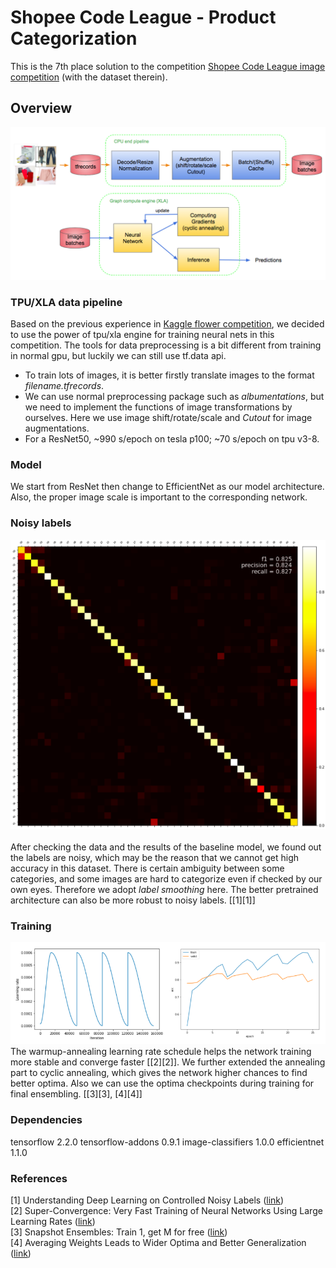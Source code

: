 
# Shopee Code League - Product Categorization
This is the 7th place solution to the competition [Shopee Code League image competition](https://www.kaggle.com/c/shopee-product-detection-open) (with the dataset therein).

## Overview
<img src="imgs/img1.png" alt="drawing" width="900"/>

### TPU/XLA data pipeline
Based on the previous experience in [Kaggle flower competition](https://www.kaggle.com/c/flower-classification-with-tpus/), we decided to use the power of tpu/xla engine for training neural nets in this competition. The tools for data preprocessing is a bit different from training in normal gpu, but luckily we can still use tf.data api.
* To train lots of images, it is better firstly translate images to the format _filename.tfrecords_.
* We can use normal preprocessing package such as _albumentations_, but we need to implement the functions of image transformations by ourselves. Here we use image shift/rotate/scale and _Cutout_ for image augmentations.
* For a ResNet50, ~990 s/epoch on tesla p100; ~70 s/epoch on tpu v3-8.

### Model
We start from ResNet then change to EfficientNet as our model architecture. Also, the proper image scale is important to the corresponding network.

### Noisy labels
<img src="imgs/img2.png" alt="drawing" width="700"/><br><br>
After checking the data and the results of the baseline model, we found out the labels are noisy, which may be the reason that we cannot get high accuracy in this dataset. There is certain ambiguity between some categories, and some images are hard to categorize even if checked by our own eyes. Therefore we adopt _label smoothing_ here. The better pretrained architecture can also be more robust to noisy labels. [[1][1]]

### Training
<img src="imgs/img3.png" alt="drawing" width="900"/><br>
The warmup-annealing learning rate schedule helps the network training more stable and converge faster [[2][2]]. We further extended the annealing part to cyclic annealing, which gives the network higher chances to find better optima. Also we can use the optima checkpoints during training for final ensembling. [[3][3], [4][4]]

### Dependencies
tensorflow 2.2.0
tensorflow-addons 0.9.1
image-classifiers 1.0.0
efficientnet 1.1.0

### References
[1] Understanding Deep Learning on Controlled Noisy Labels ([link](https://ai.googleblog.com/2020/08/understanding-deep-learning-on.html))  
[2] Super-Convergence: Very Fast Training of Neural Networks Using Large Learning Rates ([link](https://arxiv.org/abs/1708.07120))  
[3] Snapshot Ensembles: Train 1, get M for free ([link](https://arxiv.org/abs/1704.00109))  
[4] Averaging Weights Leads to Wider Optima and Better Generalization ([link](https://arxiv.org/abs/1803.05407))
